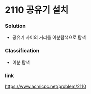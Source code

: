 # 2110 공유기 설치

### Solution
* 공유기 사이의 거리를 이분탐색으로 탐색

### Classification
* 이분 탐색

### link
https://www.acmicpc.net/problem/2110